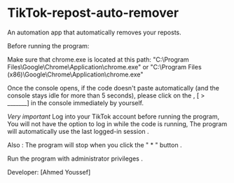 # TikTok-repost-auto-remover
An automation app that automatically removes your reposts.

Before running the program:

Make sure that chrome.exe is located at this path:
"C:\Program Files\Google\Chrome\Application\chrome.exe" 
or
"C:\Program Files (x86)\Google\Chrome\Application\chrome.exe"

Once the console opens, if the code doesn't paste automatically (and the console stays idle for more than 5 seconds), please click on the ,      [ > _______] in the console immediately by yourself.

*Very important* Log into your TikTok account before running the program, You will not have the option to log in while the code is running, The program will automatically use the last logged-in session .

Also :
The program will stop when you click the " * " button .

Run the program with administrator privileges .

Developer: [Ahmed Youssef]
